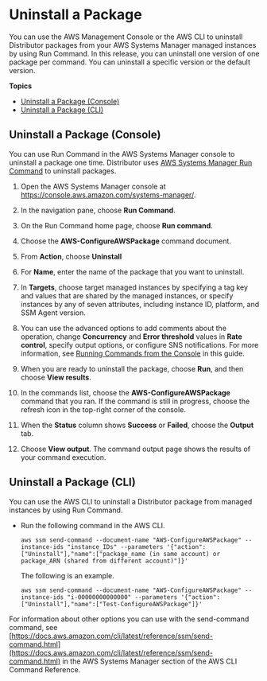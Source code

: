 # Uninstall a Package<a name="distributor-working-with-packages-uninstall"></a>

You can use the AWS Management Console or the AWS CLI to uninstall Distributor packages from your AWS Systems Manager managed instances by using Run Command\. In this release, you can uninstall one version of one package per command\. You can uninstall a specific version or the default version\.

**Topics**
+ [Uninstall a Package \(Console\)](#distributor-pkg-uninstall-console)
+ [Uninstall a Package \(CLI\)](#distributor-pkg-uninstall-cli)

## Uninstall a Package \(Console\)<a name="distributor-pkg-uninstall-console"></a>

You can use Run Command in the AWS Systems Manager console to uninstall a package one time\. Distributor uses [AWS Systems Manager Run Command](execute-remote-commands.md) to uninstall packages\.

1. Open the AWS Systems Manager console at [https://console\.aws\.amazon\.com/systems\-manager/](https://console.aws.amazon.com/systems-manager/)\.

1. In the navigation pane, choose **Run Command**\.

1. On the Run Command home page, choose **Run command**\.

1. Choose the **AWS\-ConfigureAWSPackage** command document\.

1. From **Action**, choose **Uninstall** 

1. For **Name**, enter the name of the package that you want to uninstall\.

1. In **Targets**, choose target managed instances by specifying a tag key and values that are shared by the managed instances, or specify instances by any of seven attributes, including instance ID, platform, and SSM Agent version\.

1. You can use the advanced options to add comments about the operation, change **Concurrency** and **Error threshold** values in **Rate control**, specify output options, or configure SNS notifications\. For more information, see [Running Commands from the Console](https://docs.aws.amazon.com/systems-manager/latest/userguide/rc-console.html) in this guide\.

1. When you are ready to uninstall the package, choose **Run**, and then choose **View results**\.

1. In the commands list, choose the **AWS\-ConfigureAWSPackage** command that you ran\. If the command is still in progress, choose the refresh icon in the top\-right corner of the console\.

1. When the **Status** column shows **Success** or **Failed**, choose the **Output** tab\.

1. Choose **View output**\. The command output page shows the results of your command execution\.

## Uninstall a Package \(CLI\)<a name="distributor-pkg-uninstall-cli"></a>

You can use the AWS CLI to uninstall a Distributor package from managed instances by using Run Command\.
+ Run the following command in the AWS CLI\.

  ```
  aws ssm send-command --document-name "AWS-ConfigureAWSPackage" --instance-ids "instance_IDs" --parameters '{"action":["Uninstall"],"name":["package_name (in same account) or package_ARN (shared from different account)"]}'
  ```

  The following is an example\.

  ```
  aws ssm send-command --document-name "AWS-ConfigureAWSPackage" --instance-ids "i-00000000000000" --parameters '{"action":["Uninstall"],"name":["Test-ConfigureAWSPackage"]}'
  ```

For information about other options you can use with the send\-command command, see [https://docs.aws.amazon.com/cli/latest/reference/ssm/send-command.html](https://docs.aws.amazon.com/cli/latest/reference/ssm/send-command.html) in the AWS Systems Manager section of the AWS CLI Command Reference\.